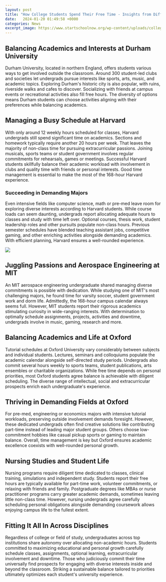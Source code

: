 ```yaml
---
layout: post
title: "How College Students Spend Their Free Time - Insights from Different Universities"
date:   2024-01-20 01:49:58 +0000
categories: News
excerpt_image: https://www.startschoolnow.org/wp-content/uploads/college-time.jpg
---
```

## Balancing Academics and Interests at Durham University
Durham University, located in northern England, offers students various ways to get involved outside the classroom. Around 300 student-led clubs and societies let undergrads pursue interests like sports, arts, music, and academic topics. Exploring Durham's historic city is also popular, with ruins, riverside walks and cafes to discover. Socializing with friends at campus events or recreational activities also fill free hours. The diversity of options means Durham students can choose activities aligning with their preferences while balancing academics.

## Managing a Busy Schedule at Harvard 
With only around 12 weekly hours scheduled for classes, Harvard undergrads still spend significant time on academics. Sections and homework typically require another 20 hours per week. That leaves the majority of non-class time for pursuing extracurricular passions. Joining musicals, sports teams or student government involves regular commitments for rehearsals, games or meetings. Successful Harvard students skillfully balance their academic workload with involvement in clubs and quality time with friends or personal interests. Good time management is essential to make the most of the 168-hour Harvard experience.  

### Succeeding in Demanding Majors
Even intensive fields like computer science, math or pre-med leave room for exploring diverse interests according to Harvard students. While course loads can seem daunting, undergrads report allocating adequate hours to classes and study with time left over. Optional courses, thesis work, student leadership roles and other pursuits populate non-class hours. Previous semester schedules have blended teaching assistant jobs, competitive gaming, and other enriching activities alongside demanding academics. With efficient planning, Harvard ensures a well-rounded experience.


![](https://www.startschoolnow.org/wp-content/uploads/college-time.jpg)
## Juggling Passions and Aerospace Engineering at MIT  
An MIT aerospace engineering undergraduate shared managing diverse commitments is possible with dedication. While studying one of MIT's most challenging majors, he found time for varsity soccer, student government work and dorm life. Admittedly, the 168-hour campus calendar always seems full. However, MIT students report their rigorous academics stimulating curiosity in wide-ranging interests. With determination to optimally schedule assignments, projects, activities and downtime, undergrads involve in music, gaming, research and more.

## Balancing Academics and Life at Oxford
Tutorial schedules at Oxford University vary considerably between subjects and individual students. Lectures, seminars and colloquiums populate the academic calendar alongside self-directed study periods. Undergrads also commit several hours weekly to sports teams, student publications, arts ensembles or charitable organizations. While free time depends on personal priorities, most Oxford students agree balance is achievable with diligent scheduling. The diverse range of intellectual, social and extracurricular prospects enrich each undergraduate's experience.  

## Thriving in Demanding Fields at Oxford
For pre-med, engineering or economics majors with intensive tutorial workloads, preserving outside involvement demands foresight. However, these dedicated undergrads often find creative solutions like contributing part-time instead of leading major student groups. Others choose low-commitment hobbies like casual pickup sports or gaming to maintain balance. Overall, time management is key but Oxford ensures academic excellence coexists with well-rounded personal growth.

## Nursing Studies and Student Life
Nursing programs require diligent time dedicated to classes, clinical training, simulations and independent study. Students report their free hours are typically available for part-time work, volunteer commitments, or relaxing with friends and family. Postgraduate degrees like MBAs or nurse practitioner programs carry greater academic demands, sometimes leaving little non-class time. However, nursing undergrads agree carefully scheduling personal obligations alongside demanding coursework allows enjoying campus life to the fullest extent.

## Fitting It All In Across Disciplines
Regardless of college or field of study, undergraduates across top institutions share autonomy over allocating non-academic hours. Students committed to maximizing educational and personal growth carefully schedule classes, assignments, optional learning, extracurricular involvement and downtime. Those who judiciously commit their time universally find prospects for engaging with diverse interests inside and beyond the classroom. Striking a sustainable balance tailored to priorities ultimately optimizes each student's university experience.